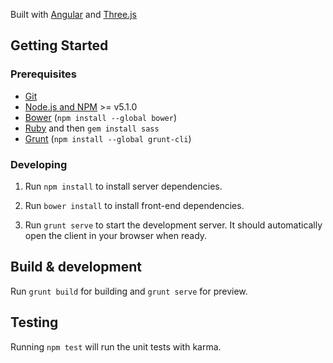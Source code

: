Built with [Angular][1] and [Three.js][2]

## Getting Started

### Prerequisites

- [Git](https://git-scm.com/)
- [Node.js and NPM](nodejs.org) >= v5.1.0
- [Bower](bower.io) (`npm install --global bower`)
- [Ruby](https://www.ruby-lang.org) and then `gem install sass`
- [Grunt](http://gruntjs.com/) (`npm install --global grunt-cli`)

### Developing

1. Run `npm install` to install server dependencies.

2. Run `bower install` to install front-end dependencies.

3. Run `grunt serve` to start the development server. It should automatically open the client in your browser when ready.

## Build & development

Run `grunt build` for building and `grunt serve` for preview.

## Testing

Running `npm test` will run the unit tests with karma.


[1]: https://angularjs.org/
[2]: http://threejs.org/
